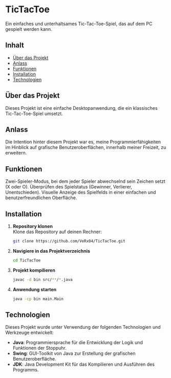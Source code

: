 # TicTacToe

Ein einfaches und unterhaltsames Tic-Tac-Toe-Spiel, das auf dem PC gespielt werden kann.

## Inhalt

- [Über das Projekt](#über-das-projekt)
- [Anlass](#anlass)
- [Funktionen](#funktionen)
- [Installation](#installation)
- [Technologien](#technologien)

## Über das Projekt

Dieses Projekt ist eine einfache Desktopanwendung, die ein klassisches Tic-Tac-Toe-Spiel umsetzt.

## Anlass 

Die Intention hinter diesem Projekt war es, meine Programmierfähigkeiten im Hinblick auf grafische Benutzeroberflächen, innerhalb meiner Freizeit, zu erweitern.

## Funktionen

Zwei-Spieler-Modus, bei dem jeder Spieler abwechselnd sein Zeichen setzt (X oder O).
Überprüfen des Spielstatus (Gewinner, Verlierer, Unentschieden).
Visuelle Anzeige des Spielfelds in einer einfachen und benutzerfreundlichen Oberfläche.

## Installation

1. **Repository klonen**  
   Klone das Repository auf deinen Rechner:
   ```bash
   git clone https://github.com/VeRx04/TicTacToe.git
   ```
2. **Navigiere in das Projektverzeichnis**
   ```bash
   cd TicTacToe
   ```

3. **Projekt kompilieren**
    ```bash
   javac -d bin src/**/*.java
   ```

4. **Anwendung starten**
     ```bash
   java -cp bin main.Main
   ```
     
## Technologien

Dieses Projekt wurde unter Verwendung der folgenden Technologien und Werkzeuge entwickelt:

- **Java**: Programmiersprache für die Entwicklung der Logik und Funktionen der Stoppuhr.
- **Swing**: GUI-Toolkit von Java zur Erstellung der grafischen Benutzeroberfläche.
- **JDK**: Java Development Kit für das Kompilieren und Ausführen des Programms.


   
